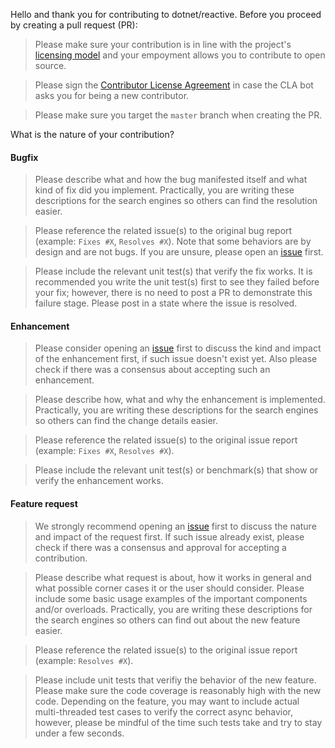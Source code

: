 Hello and thank you for contributing to dotnet/reactive. Before you proceed by creating a pull request (PR):

> Please make sure your contribution is in line with the project's [licensing model](https://github.com/dotnet/reactive/blob/master/LICENSE) and
your empoyment allows you to contribute to open source.

> Please sign the [Contributor License Agreement](https://cla.dotnetfoundation.org/dotnet/reactive?pullRequest=1101) in case the CLA bot asks you
for being a new contributor.

> Please make sure you target the `master` branch when creating the PR.

What is the nature of your contribution?

#### Bugfix

> Please describe what and how the bug manifested itself and what kind of fix did you implement.
> Practically, you are writing these descriptions for the search engines so others can find the resolution easier.

> Please reference the related issue(s) to the original bug report (example: `Fixes #X`, `Resolves #X`).
> Note that some behaviors are by design and are not bugs. If you are unsure, please open an [issue](https://github.com/dotnet/reactive/issues) first.

> Please include the relevant unit test(s) that verify the fix works.
> It is recommended you write the unit test(s) first to see they failed before your fix; however, there is
> no need to post a PR to demonstrate this failure stage. Please post in a state where the issue is resolved.

#### Enhancement

> Please consider opening an [issue](https://github.com/dotnet/reactive/issues) first to discuss the kind and impact of the enhancement first,
> if such issue doesn't exist yet.  Also please check if there was a consensus about accepting such an enhancement.

> Please describe how, what and why the enhancement is implemented.
> Practically, you are writing these descriptions for the search engines so others can find the change details easier.

> Please reference the related issue(s) to the original issue report (example: `Fixes #X`, `Resolves #X`).

> Please include the relevant unit test(s) or benchmark(s) that show or verify the enhancement works.

#### Feature request

> We strongly recommend opening an [issue](https://github.com/dotnet/reactive/issues) first to discuss the nature and impact of the request first.
> If such issue already exist, please check if there was a consensus and approval for accepting a contribution.

> Please describe what request is about, how it works in general and what possible corner cases it or the user should consider.
> Please include some basic usage examples of the important components and/or overloads.
> Practically, you are writing these descriptions for the search engines so others can find out about the new feature easier.

> Please reference the related issue(s) to the original issue report (example: `Resolves #X`).

> Please include unit tests that verifiy the behavior of the new feature. Please make sure the code coverage is reasonably high with the new code.
> Depending on the feature, you may want to include actual multi-threaded test cases to verify the correct async behavior, however,
> please be mindful of the time such tests take and try to stay under a few seconds.